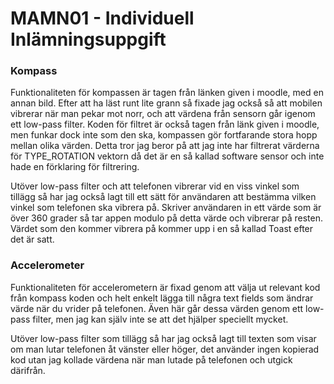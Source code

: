 # MAMN01 - Individuell Inlämningsuppgift

### Kompass
Funktionaliteten för kompassen är tagen från länken given i moodle, med en annan bild. Efter att ha läst runt lite grann så fixade jag också så att mobilen vibrerar när man pekar mot norr, och att värdena från sensorn går igenom ett low-pass filter. Koden för filtret är också tagen från länk given i moodle, men funkar dock inte som den ska, kompassen gör fortfarande stora hopp mellan olika värden. Detta tror jag beror på att jag inte har filtrerat värderna för TYPE_ROTATION vektorn då det är en så kallad software sensor och inte hade en förklaring för filtrering. 

Utöver low-pass filter och att telefonen vibrerar vid en viss vinkel som tillägg så har jag också lagt till ett sätt för användaren att bestämma vilken vinkel som telefonen ska vibrera på. Skriver användaren in ett värde som är över 360 grader så tar appen modulo på detta värde och vibrerar på resten. Värdet som den kommer vibrera på kommer upp i en så kallad Toast efter det är satt.

### Accelerometer
Funktionaliteten för accelerometern är fixad genom att välja ut relevant kod från kompass koden och helt enkelt lägga till några text fields som ändrar värde när du vrider på telefonen. Även här går dessa värden genom ett low-pass filter, men jag kan själv inte se att det hjälper speciellt mycket.

Utöver low-pass filter som tillägg så har jag också lagt till texten som visar om man lutar telefonen åt vänster eller höger, det använder ingen kopierad kod utan jag kollade värdena när man lutade på telefonen och utgick därifrån.
